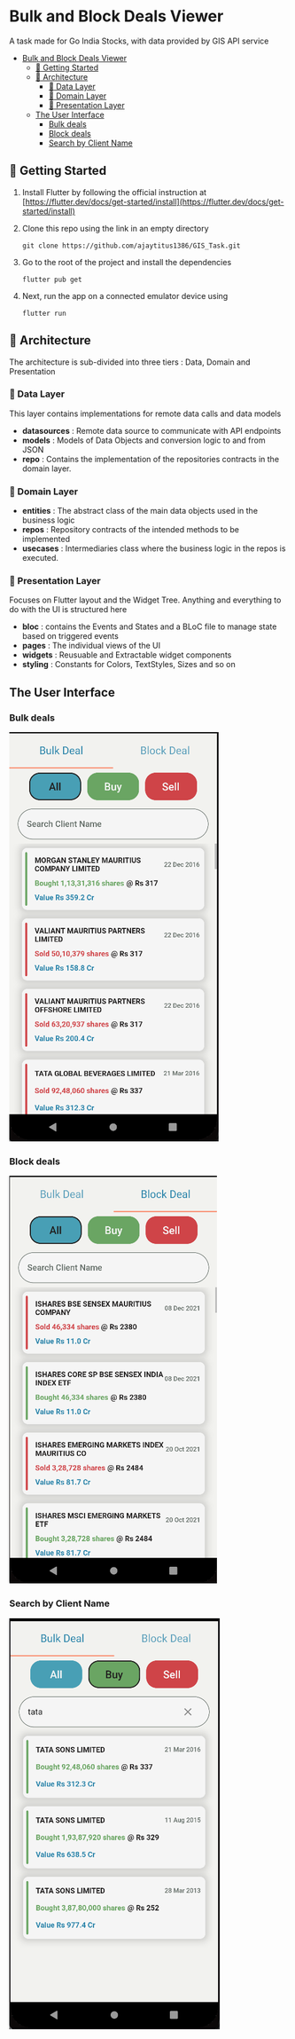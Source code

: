 # Bulk and Block Deals Viewer

A task made for Go India Stocks, with data provided by GIS API service

- [Bulk and Block Deals Viewer](#bulk-and-block-deals-viewer)
  - [:rocket: Getting Started](#rocket-getting-started)
  - [:ledger: Architecture](#ledger-architecture)
    - [:file_folder: Data Layer](#file_folder-data-layer)
    - [:briefcase: Domain Layer](#briefcase-domain-layer)
    - [:iphone: Presentation Layer](#iphone-presentation-layer)
  - [The User Interface](#the-user-interface)
    - [Bulk deals](#bulk-deals)
    - [Block deals](#block-deals)
    - [Search by Client Name](#search-by-client-name)

## :rocket: Getting Started

1.  Install Flutter by following the official instruction at [https://flutter.dev/docs/get-started/install](https://flutter.dev/docs/get-started/install)
    &nbsp;

2.  Clone this repo using the link in an empty directory

    ```shell
    git clone https://github.com/ajaytitus1386/GIS_Task.git
    ```

3.  Go to the root of the project and install the dependencies
    ```shell
    flutter pub get
    ```
4.  Next, run the app on a connected emulator device using
    ```shell
    flutter run
    ```

## :ledger: Architecture

The architecture is sub-divided into three tiers : Data, Domain and Presentation

### :file_folder: Data Layer

This layer contains implementations for remote data calls and data models

- **datasources** : Remote data source to communicate with API endpoints
- **models** : Models of Data Objects and conversion logic to and from JSON
- **repo** : Contains the implementation of the repositories contracts in the domain layer.

### :briefcase: Domain Layer

- **entities** : The abstract class of the main data objects used in the business logic
- **repos** : Repository contracts of the intended methods to be implemented
- **usecases** : Intermediaries class where the business logic in the repos is executed.

### :iphone: Presentation Layer

Focuses on Flutter layout and the Widget Tree. Anything and everything to do with the UI is structured here

- **bloc** : contains the Events and States and a BLoC file to manage state based on triggered events
- **pages** : The individual views of the UI
- **widgets** : Reusuable and Extractable widget components
- **styling** : Constants for Colors, TextStyles, Sizes and so on

## The User Interface

### Bulk deals

<img src="screenshots\bulk_deals.PNG" alt="Bulk Deals View">

### Block deals

<img src="screenshots\block_deals.PNG" alt="Block Deals View">

### Search by Client Name

<img src="screenshots\search_by_client_name.PNG" alt="Search Bar Client Name">
